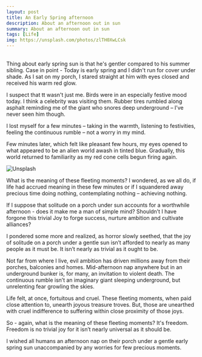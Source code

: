 ```yaml
---
layout: post
title: An Early Spring afternoon
description: About an afternoon out in sun
summary: About an afternoon out in sun
tags: [Life]
img: https://unsplash.com/photos/zlTH0XwLCsk
---
```

<br>
Thing about early spring sun is that he's gentler compared to his summer sibling. Case in point - Today is early spring and I didn't run for cover under shade. As I sat on my porch, I stared straight at him with eyes closed and received his warm red glow.

I suspect that tt wasn't just me. Birds were in an especially festive mood today. I think a celebrity was visiting them. Rubber tires rumbled along asphalt reminding me of the giant who snores deep underground – I’ve never seen him though.

I lost myself for a few minutes – taking in the warmth, listening to festivities, feeling the continuous rumble – not a worry in my mind.

Few minutes later, which felt like pleasant few hours, my eyes opened to what appeared to be an alien world awash in tinted blue. Gradually, this world returned to familiarity as my red cone cells begun firing again.

![Unsplash](https://unsplash.com/photos/zlTH0XwLCsk "Source: unsplash.com/@fab_fotos")

What is the meaning of these fleeting moments? I wondered, as we all do, if life had accrued meaning in these few minutes or if I squandered away precious time doing nothing, contemplating nothing – achieving nothing.

If I suppose that solitude on a porch under sun accounts for a worthwhile afternoon - does it make me a man of simple mind? Shouldn’t I have forgone this trivial Joy to forge success, nurture ambition and cultivate alliances?

I pondered some more and realized, as horror slowly seethed, that the joy of solitude on a porch under a gentle sun isn’t afforded to nearly as many people as it must be. It isn’t nearly as trivial as it ought to be.

Not far from where I live, evil ambition has driven millions away from their porches, balconies and homes. Mid-afternoon nap anywhere but in an underground bunker is, for many, an invitation to violent death. The continuous rumble isn’t an imaginary giant sleeping underground, but unrelenting fear growling the skies.

Life felt, at once, fortuitous and cruel. These fleeting moments, when paid close attention to, unearth joyous treasure troves. But, those are unearthed with cruel indifference to suffering within close proximity of those joys.

So - again, what is the meaning of these fleeting moments? It's freedom. Freedom is no trivial joy for it isn’t nearly universal as it should be. 

I wished all humans an afternoon nap on their porch under a gentle early spring sun unaccompanied by any worries for few precious moments.
